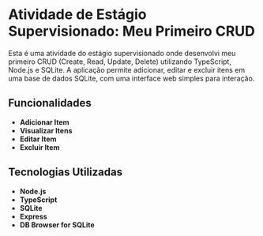 # Atividade de Estágio Supervisionado: Meu Primeiro CRUD

Esta é uma atividade do estágio supervisionado onde desenvolvi meu primeiro CRUD (Create, Read, Update, Delete) utilizando TypeScript, Node.js e SQLite. A aplicação permite adicionar, editar e excluir itens em uma base de dados SQLite, com uma interface web simples para interação.

## Funcionalidades

- **Adicionar Item**
- **Visualizar Itens**
- **Editar Item**
- **Excluir Item**

## Tecnologias Utilizadas

- **Node.js**
- **TypeScript**
- **SQLite**
- **Express**
- **DB Browser for SQLite**
